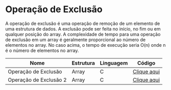 # Operação de Exclusão

A operação de exclusão é uma operação de remoção de um elemento de uma estrutura de dados. A exclusão pode ser feita no início, no fim ou em qualquer posição do array. A complexidade de tempo para uma operação de exclusão em um array é geralmente proporcional ao número de elementos no array. No caso acima, o tempo de execução seria O(n) onde n é o número de elementos no array.

| Nome                   | Estrutura | Linguagem | Código                                     |
| ---------------------- | --------- | --------- | ------------------------------------------ |
| Operação de Exclusão   | Array     | C         | [Clique aqui](array/operacao-exclusao.c)   |
| Operação de Exclusão 2 | Array     | C         | [Clique aqui](array/operacao-exclusao-2.c) |
